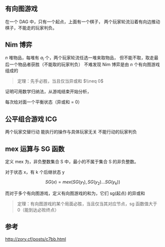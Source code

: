 ## 有向图游戏

在一个 DAG 中，只有一个起点，上面有一个棋子，
两个玩家轮流沿着有向边推动棋子，不能走的玩家判负。

## Nim 博弈

$n$ 堆物品，每堆有 $a_i$ 个，两个玩家轮流任选一堆来取物品，
但不能不取，取走最后一个物品者获胜（不能取的玩家判负）
不难发现 Nim 博弈是由 $n$ 个有向图游戏组成的

> 定理：先手必胜，当且仅当异或和 $\\neq 0$

证明可用数学归纳法，从游戏结束开始分析，

每次给对面一个平衡状态（异或和 = 0）

## 公平组合游戏 ICG

两个玩家交替行动
能执行的操作与具体玩家无关
不能行动的玩家判负

## mex 运算与 SG 函数

定义 mex 为，非负整数集合 S 中，最小的不属于集合 S 的非负整数。

对于状态 x，有 k 个后继状态 y

$$SG(x)=mex( { SG(y_1),SG(y_2)…SG(y_k) } )$$

而对于多个有向图游戏，定义有向图游戏的和为，它们 sg(起点) 的异或和

> 定理：有向图游戏的某个局面必胜，当且仅当其对应节点，sg 函数值大于 0（能到达必败终点）

## 参考

<http://zory.cf/posts/c7bb.html>
